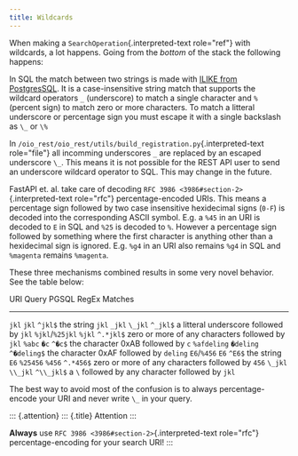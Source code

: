 ```yaml
---
title: Wildcards
---
```


When making a `SearchOperation`{.interpreted-text role="ref"} with
wildcards, a lot happens. Going from the *bottom* of the stack the
following happens:

In SQL the match between two strings is made with [ILIKE from
PostgresSQL](https://www.postgresql.org/docs/11.7/functions-matching.html#FUNCTIONS-LIKE).
It is a case-insensitive string match that supports the wildcard
operators `_` (underscore) to match a single character and `%` (percent
sign) to match zero or more characters. To match a litteral underscore
or percentage sign you must escape it with a single backslash as `\_` or
`\%`

In `/oio_rest/oio_rest/utils/build_registration.py`{.interpreted-text
role="file"} all incomming underscores `_` are replaced by an escaped
underscore `\_`. This means it is not possible for the REST API user to
send an underscore wildcard operator to SQL. This may change in the
future.

FastAPI et. al. take care of decoding
`RFC 3986 <3986#section-2>`{.interpreted-text role="rfc"}
percentage-encoded URIs. This means a percentage sign followed by two
case insensitive hexidecimal signs (`0-F`) is decoded into the
corresponding ASCII symbol. E.g. a `%45` in an URI is decoded to `E` in
SQL and `%25` is decoded to `%`. However a percentage sign followed by
something where the first character is anything other than a hexidecimal
sign is ignored. E.g. `%g4` in an URI also remains `%g4` in SQL and
`%magenta` remains `%magenta`.

These three mechanisms combined results in some very novel behavior. See
the table below:

  URI Query         PGSQL       RegEx         Matches
  ----------------- ----------- ------------- ---------------------------------------------------
  `jkl`             `jkl`       `^jkl$`       the string `jkl`
  `_jkl`            `\_jkl`     `^_jkl$`      a litteral underscore followed by `jkl`
  `%jkl`/`%25jkl`   `%jkl`      `^.*jkl$`     zero or more of any characters followed by `jkl`
  `%abc`            `�c`        `^�c$`        the character 0xAB followed by `c`
  `%afdeling`       `�deling`   `^�deling$`   the character 0xAF followed by `deling`
  `E6`/`%456`       `E6`        `^E6$`        the string `E6`
  `%25456`          `%456`      `^.*456$`     zero or more of any characters followed by `456`
  `\_jkl`           `\\_jkl`    `^\\_jkl$`    a `\` followed by any character followed by `jkl`

The best way to avoid most of the confusion is to always
percentage-encode your URI and never write `\_` in your query.

::: {.attention}
::: {.title}
Attention
:::

**Always** use `RFC 3986 <3986#section-2>`{.interpreted-text role="rfc"}
percentage-encoding for your search URI!
:::
